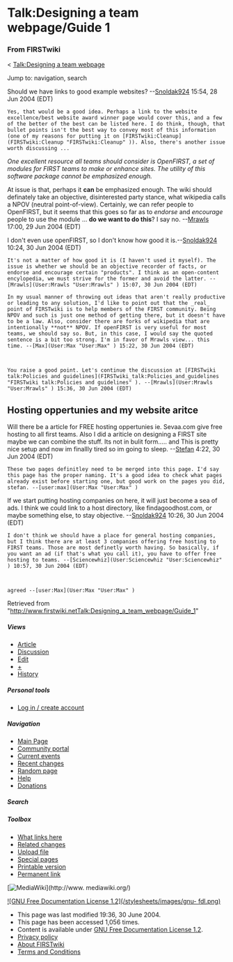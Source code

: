 # Talk:Designing a team webpage/Guide 1

### From FIRSTwiki

&lt; [Talk:Designing a team webpage](Talk:Designing_a_team_webpage
"Talk:Designing a team webpage" )

Jump to: navigation, search

Should we have links to good example websites?
--[Snoldak924](User:Snoldak924 "User:Snoldak924" ) 15:54, 28 Jun
2004 (EDT)

    Yes, that would be a good idea. Perhaps a link to the website excellence/best website award winner page would cover this, and a few of the better of the best can be listed here. I do think, though, that bullet points isn't the best way to convey most of this information (one of my reasons for putting it on [FIRSTwiki:Cleanup](FIRSTwiki:Cleanup "FIRSTwiki:Cleanup" )). Also, there's another issue worth discussing ... 

_One excellent resource all teams should consider is OpenFIRST, a set of
modules for FIRST teams to make or enhance sites. The utility of this software
package cannot be emphasized enough._

At issue is that, perhaps it **can** be emphasized enough. The wiki should
definately take an objective, disinterested party stance, what wikipedia calls
a NPOV (neutral point-of-view). Certainly, we can refer people to OpenFIRST,
but it seems that this goes so far as to _endorse_ and _encourage_ people to
use the module ... **do we want to do this**? I say no.
--[Mrawls](User:Mrawls "User:Mrawls" ) 17:00, 29 Jun 2004 (EDT)

I don't even use openFIRST, so I don't know how good it
is.--[Snoldak924](User:Snoldak924 "User:Snoldak924" ) 10:24, 30 Jun
2004 (EDT)

    It's not a matter of how good it is (I haven't used it myself). The issue is whether we should be an objective recorder of facts, or endorse and encourage certain "products". I think as an open-content encylopedia, we must strive for the former and avoid the latter. --[Mrawls](User:Mrawls "User:Mrawls" ) 15:07, 30 Jun 2004 (EDT) 

    In my usual manner of throwing out ideas that aren't really productive or leading to any solution, I'd like to point out that the _real_ point of FIRSTwiki is to help members of the FIRST community. Being NPOV and such is just one method of getting there, but it doesn't have to be a law. Also, consider there are forks of wikipedia that are intentionally **not** NPOV. If openFIRST is very useful for most teams, we should say so. But, in this case, I would say the quoted sentence is a bit too strong. I'm in favor of Mrawls view... this time. --[Max](User:Max "User:Max" ) 15:22, 30 Jun 2004 (EDT) 

    

    You raise a good point. Let's continue the discussion at [FIRSTwiki talk:Policies and guidelines](FIRSTwiki_talk:Policies_and_guidelines "FIRSTwiki talk:Policies and guidelines" ). --[Mrawls](User:Mrawls "User:Mrawls" ) 15:36, 30 Jun 2004 (EDT) 


##  Hosting oppertunies and my website aritce

Will there be a article for FREE hosting oppertunies ie. Sevaa.com give free
hosting to all first teams. Also I did a ariticle on designing a FIRST site
maybe we can combine the stuff. Its not in bulit form..... and This is pretty
nice setup and now im finallly tired so im going to sleep.
--[Stefan](User:Stefan "User:Stefan" ) 4:22, 30 Jun 2004 (EDT)

    These two pages definitley need to be merged into this page. I'd say this page has the proper naming. It's a good idea to check what pages already exist before starting one, but good work on the pages you did, stefan. --[user:max](User:Max "User:Max" )

If we start putting hosting companies on here, it will just become a sea of
ads. I think we could link to a host directory, like findagoodhost.com, or
maybe something else, to stay objective.
--[Snoldak924](User:Snoldak924 "User:Snoldak924" ) 10:26, 30 Jun
2004 (EDT)

    I don't think we should have a place for general hosting companies, but I think there are at least 3 companies offering free hosting to FIRST teams. Those are most definetly worth having. So basically, if you want an ad (if that's what you call it), you have to offer free hosting to teams. --[Sciencewhiz](User:Sciencewhiz "User:Sciencewhiz" ) 10:57, 30 Jun 2004 (EDT) 

    

    agreed --[user:Max](User:Max "User:Max" )

Retrieved from
"<http://www.firstwiki.netTalk:Designing_a_team_webpage/Guide_1>"

##### Views

  * [Article](Designing_a_team_webpage/Guide_1)
  * [Discussion](Talk:Designing_a_team_webpage/Guide_1)
  * [Edit](/index.php?title=Talk:Designing_a_team_webpage/Guide_1&action=edit)
  * [+](/index.php?title=Talk:Designing_a_team_webpage/Guide_1&action=edit&section=new)
  * [History](/index.php?title=Talk:Designing_a_team_webpage/Guide_1&action=history)

##### Personal tools

  * [Log in / create account](/index.php?title=Special:Userlogin&returnto=Talk:Designing_a_team_webpage/Guide_1)

[](Main_Page "Main Page" )

##### Navigation

  * [Main Page](Main_Page)
  * [Community portal](FIRSTwiki:Community_portal)
  * [Current events](Current_events)
  * [Recent changes](Special:Recentchanges)
  * [Random page](Special:Random)
  * [Help](Help:Contents)
  * [Donations](FIRSTwiki:Site_support)

##### Search



##### Toolbox

  * [What links here](Special:Whatlinkshere/Talk:Designing_a_team_webpage/Guide_1)
  * [Related changes](Special:Recentchangeslinked/Talk:Designing_a_team_webpage/Guide_1)
  * [Upload file](Special:Upload)
  * [Special pages](Special:Specialpages)
  * [Printable version](/index.php?title=Talk:Designing_a_team_webpage/Guide_1&printable=yes)
  * [Permanent link](/index.php?title=Talk:Designing_a_team_webpage/Guide_1&oldid=39678)

[![MediaWiki](/skins/common/images/poweredby_mediawiki_88x31.png)](http://www.
mediawiki.org/)

[![GNU Free Documentation License 1.2](/stylesheets/images/gnu-
fdl.png)](http://www.gnu.org/copyleft/fdl.html)

  * This page was last modified 19:36, 30 June 2004.
  * This page has been accessed 1,056 times.
  * Content is available under [GNU Free Documentation License 1.2](http://www.gnu.org/copyleft/fdl.html "http://www.gnu.org/copyleft/fdl.html" ).
  * [Privacy policy](FIRSTwiki:Privacy_policy "FIRSTwiki:Privacy policy" )
  * [About FIRSTwiki](FIRSTwiki:About "FIRSTwiki:About" )
  * [Terms and Conditions](FIRSTwiki:Terms_and_conditions "FIRSTwiki:Terms and conditions" )

